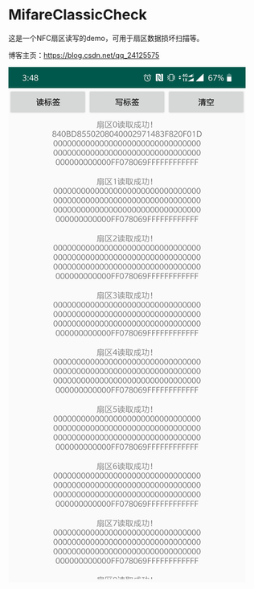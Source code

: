 # MifareClassicCheck
这是一个NFC扇区读写的demo，可用于扇区数据损坏扫描等。

博客主页：https://blog.csdn.net/qq_24125575

![Image text](https://github.com/virtualC9/MifareClassicCheck/blob/master/img-folder/show.jpg)
